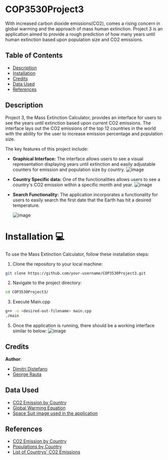 # COP3530Project3

With increased carbon dioxide emissions(CO2), comes a rising concern in global warming and the approach of mass human extinction. Project 3 is an application aimed to provide a rough prediction of how many years until human extinction based upon population size and CO2 emissions.

## Table of Contents 

- [Description](#Description)
- [Installation](#installation)
- [Credits](#credits)
- [Data Used](#Data)
- [References](#References)

## Description

Project 3, the Mass Extinction Calculator, provides an interface for users to see the years until extinction based upon current CO2 emissions. The interface lays out the CO2 emissions of the top 12 countries in the world with the ability for the user to increase emission percentage and population size. 

The key features of this project include:
* **Graphical Interface:** The interface allows users to see a visual representation displaying years until extinction and easily adjustable counters for emission and population size by country.
  ![image](https://github.com/wilfredogao/COP3530Project3/assets/44207973/e88eab43-3d18-4aa0-9f9d-809144cf8449)

* **Country Specific data:** One of the functionalities allows users to see a country's CO2 emission within a specific month and year.
  ![image](https://github.com/wilfredogao/COP3530Project3/assets/44207973/4bbaeef0-e604-40f0-951c-11422ca15aff)


* **Search Functionality:** The application incorporates a functionality for users to easily search the first date that the Earth has hit a desired temperature.

  ![image](https://github.com/wilfredogao/COP3530Project3/assets/44207973/79119d37-116e-4876-a469-0ca3a947e4b3)



# Installation 💻

To use the Mass Extinction Calculator, follow these installation steps:

1. Clone the repository to your local machine:
```bash
git clone https://github.com/your-username/COP3530Project3.git
```
2. Navigate to the project directory:
```bash
cd COP3530Project3/
```
3. Execute Main.cpp
```bash
g++ -o <desired-out-filename> main.cpp
./main
```
5. Once the application is running, there should be a working interface similar to below:
  ![image](https://github.com/wilfredogao/COP3530Project3/assets/44207973/6271ceac-2177-46f1-9be5-c0b21e4cdc7c)


## Credits

**Author**:
* [Dimitri Distefano](https://github.com/DimitriDistefano)
* [George Rauta](https://github.com/GeorgeR227)

## Data Used

* [CO2 Emission by Country](https://www.ucsusa.org/resources/each-countrys-share-co2-emissions)
* [Global Warming Equation](http://ww38.globalwarmingequation.info/)
* [Space Suit image used in the application](https://www.dreamstime.com/cute-boy-space-suit-standing-helmet-his-hands-kid-dreaming-becoming-astronaut-cartoon-style-vector-illustration-image196378050)

## References

* [CO2 Emission by Country](https://www.ucsusa.org/resources/each-countrys-share-co2-emissions)
* [Populations by Country](https://www.worldometers.info/world-population/population-by-country/)
* [List of Countrys' CO2 Emissions](https://en.wikipedia.org/wiki/List_of_countries_by_carbon_dioxide_emissions)
